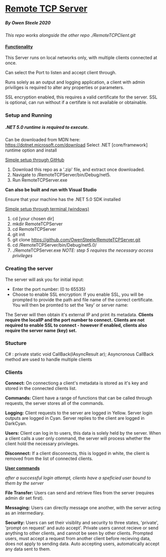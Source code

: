 # <ins>Remote TCP Server</ins>

##### By Owen Steele 2020

*This repo works alongside the other repo ./RemoteTCPClient.git*

#### <ins>Functionality</ins>
This Server runs on local networks only, with multiple clients connected at once.

Can select the Port to listen and accept client through.

Runs solely as an output and logging application, a client with admin priviliges is required to alter any properties or parameters.

SSL encryption enabled, this requires a valid certificate for the server.
SSL is optional, can run without if a certifate is not available or obtainable.

### Setup and Running
##### .NET 5.0 runtime is required to execute.
Can be downloaded from MDN here: https://dotnet.microsoft.com/download
Select .NET [core/framework] runtime option and install

<ins>Simple setup through GitHub</ins>
1. Download this repo as a '.zip' file, and extract once downloaded.
2. Navigate to /RemoteTCPServer/bin/Debug/net5.
3. Run RemoteTCPServer.exe

**Can also be built and run with Visual Studio**

Ensure that your machine has the .NET 5.0 SDK installed

<ins>Simple setup through terminal (windows)</ins>
1. cd [your chosen dir]
2. mkdir RemoteTCPServer
3. cd RemoteTCPServer 
4. git init
5. git clone https://github.com/OwenSteele/RemoteTCPServer.git
6. cd /RemoteTCPServer/bin/Debug/net5.0/
7. ./RemoteTCPServer.exe
*NOTE: step 5 requires the necessary access privileges*

### Creating the server
The server will ask you for initial input:

* Enter the port number: (0 to 65535)
* Choose to enable SSL encryption:
    If you enable SSL, you will be prompted to provide the path and file name of the correct certificate.
    You will then be promted to set the 'key' or server name:
    
The Server will then obtain it's external IP and print its metadata.
**Clients require the localIP and the port number to connect.**
**Clients are not required to enable SSL to connect - however if enabled, clients also require the server name (key) set.**

### Stucture
C# : private static void CallBack(IAsyncResult ar);
Asyncronous CallBack method are used to handle multiple clients

### Clients
**Connect:** On connectiong a client's metadata is stored as it's key and stored in the connected clients list.

**Commands:** Client have a range of functions that can be called through requests, the server stores all of the commands.

**Logging:** Client requests to the server are logged in Yellow.
             Server login outputs are logged in Cyan.
             Server replies to the client are logged in DarkCyan.

**Users:** Client can log in to users, this data is solely held by the server.
           When a client calls a user only command, the server will process whether the client hold the necessary privileges.
    
**Disconnect:** If a client disconnects, this is logged in white, the client is removed from the list of connected clients.

<ins> **User commands**</ins>

*after a successful login attempt, clients have a speficied user bound to them by the server*

**File Transfer:** Users can send and retrieve files from the server (requires admin dir set first).

**Messaging:** Users can directly message one another, with the server acting as an intermediary.

**Security:** Users can set their visiblity and security to three states, 'private', 'prompt on request' and auto accept'.
              Private users cannot recieve or send anything to other clients, and cannot be seen by other clients.
              Prompted users, must accept a request from another client before recieving data, does not apply to sending data.
              Auto accepting users, automatically accept any data sent to them.


